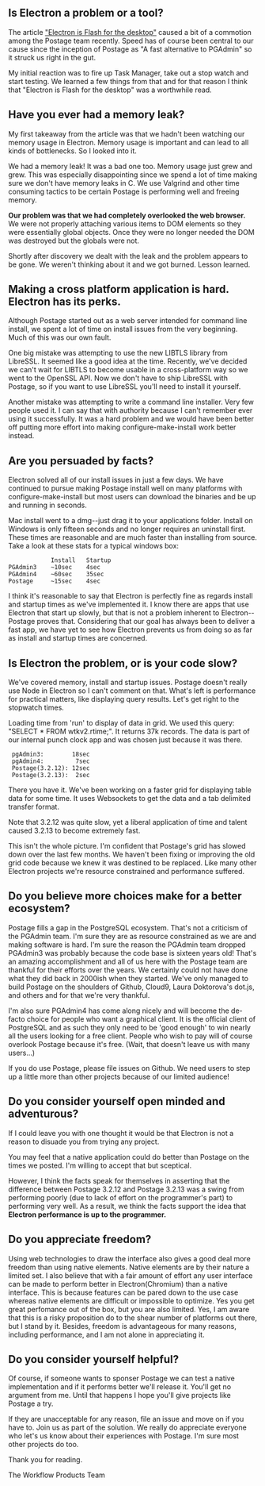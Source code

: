 ## Is Electron a problem or a tool?

The article ["Electron is Flash for the desktop"](https://josephg.com/blog/electron-is-flash-for-the-desktop/) caused a bit of a commotion among the Postage team recently. Speed has of course been central to our cause since the inception of Postage as "A fast alternative to PGAdmin" so it struck us right in the gut.

My initial reaction was to fire up Task Manager, take out a stop watch and start testing. We learned a few things from that and for that reason I think that "Electron is Flash for the desktop" was a worthwhile read.

## Have you ever had a memory leak? 

My first takeaway from the article was that we hadn't been watching our memory usage in Electron. Memory usage is important and can lead to all kinds of bottlenecks. So I looked into it. 

We had a memory leak! It was a bad one too. Memory usage just grew and grew. This was especially disappointing since we spend a lot of time making sure we don't have memory leaks in C. We use Valgrind and other time consuming tactics to be certain Postage is performing well and freeing memory. 

**Our problem was that we had completely overlooked the web browser.** We were not properly attaching various items to DOM elements so they were essentially global objects. Once they were no longer needed the DOM was destroyed but the globals were not. 

Shortly after discovery we dealt with the leak and the problem appears to be gone. We weren't thinking about it and we got burned. Lesson learned. 

## Making a cross platform application is hard. Electron has its perks.

Although Postage started out as a web server intended for command line install, we spent a lot of time on install issues from the very beginning. Much of this was our own fault.

One big mistake was attempting to use the new LIBTLS library from LibreSSL. It seemed like a good idea at the time. Recently, we've decided we can't wait for LIBTLS to become usable in a cross-platform way so we went to the OpenSSL API. Now we don't have to ship LibreSSL with Postage, so if you want to use LibreSSL you'll need to install it yourself. 

Another mistake was attempting to write a command line installer. Very few people used it. I can say that with authority because I can't remember ever using it successfully. It was a hard problem and we would have been better off putting more effort into making configure-make-install work better instead.

## Are you persuaded by facts? 

Electron solved all of our install issues in just a few days. We have continued to pursue making Postage install well on many platforms with configure-make-install but most users can download the binaries and be up and running in seconds. 

Mac install went to a dmg--just drag it to your applications folder. Install on Windows is only fifteen seconds and no longer requires an uninstall first. These times are reasonable and are much faster than installing from source. Take a look at these stats for a typical windows box:

```
            Install   Startup
PGAdmin3    ~10sec    4sec
PGAdmin4    ~60sec    35sec
Postage     ~15sec    4sec
```

I think it's reasonable to say that Electron is perfectly fine as regards install and startup times as we've implemented it. I know there are apps that use Electron that start up slowly, but that is not a problem inherent to Electron--Postage proves that. Considering that our goal has always been to deliver a fast app, we have yet to see how Electron prevents us from doing so as far as install and startup times are concerned.

## Is Electron the problem, or is your code slow?

We've covered memory, install and startup issues. Postage doesn't really use Node in Electron so I can't comment on that. What's left is performance for practical matters, like displaying query results. Let's get right to the stopwatch times.

Loading time from 'run' to display of data in grid. We used this query: "SELECT * FROM wtkv2.rtime;". It returns 37k records. The data is part of our internal punch clock app and was chosen just because it was there.

```
 pgAdmin3:        18sec
 pgAdmin4:         7sec
 Postage(3.2.12): 12sec
 Postage(3.2.13):  2sec
```

There you have it. We've been working on a faster grid for displaying table data for some time. It uses Websockets to get the data and a tab delimited transfer format. 

Note that 3.2.12 was quite slow, yet a liberal application of time and talent caused 3.2.13 to become extremely fast. 

This isn't the whole picture. I'm confident that Postage's grid has slowed down over the last few months. We haven't been fixing or improving the old grid code because we knew it was destined to be replaced. Like many other Electron projects we're resource constrained and performance suffered.

## Do you believe more choices make for a better ecosystem?

Postage fills a gap in the PostgreSQL ecosystem. That's not a criticism of the PGAdmin team. I'm sure they are as resource constrained as we are and making software is hard. I'm sure the reason the PGAdmin team dropped PGAdmin3 was probably because the code base is sixteen years old! That's an amazing accomplishment and all of us here with the Postage team are thankful for their efforts over the years. We certainly could not have done what they did back in 2000ish when they started. We've only managed to build Postage on the shoulders of Github, Cloud9, Laura Doktorova's dot.js, and others and for that we're very thankful.

I'm also sure PGAdmin4 has come along nicely and will become the de-facto choice for people who want a graphical client. It is the official client of PostgreSQL and as such they only need to be 'good enough' to win nearly all the users looking for a free client. People who wish to pay will of course overlook Postage because it's free. (Wait, that doesn't leave us with many users...)

If you do use Postage, please file issues on Github. We need users to step up a little more than other projects because of our limited audience!

## Do you consider yourself open minded and adventurous?

If I could leave you with one thought it would be that Electron is not a reason to disuade you from trying any project. 

You may feel that a native application could do better than Postage on the times we posted. I'm willing to accept that but sceptical. 

However, I think the facts speak for themselves in asserting that the difference between Postage 3.2.12 and Postage 3.2.13 was a swing from performing poorly (due to lack of effort on the programmer's part) to performing very well. As a result, we think the facts support the idea that **Electron performance is up to the programmer.**

## Do you appreciate freedom? 

Using web technologies to draw the interface also gives a good deal more freedom than using native elements. Native elements are by their nature a limited set. I also believe that with a fair amount of effort any user interface can be made to perform better in Electron(Chromium) than a native interface. This is because features can be pared down to the use case whereas native elements are difficult or impossible to optimize. Yes you get great perfomance out of the box, but you are also limited. Yes, I am aware that this is a risky proposition do to the shear number of platforms out there, but I stand by it. Besides, freedom is advantageous for many reasons, including performance, and I am not alone in appreciating it. 

## Do you consider yourself helpful?

Of course, if someone wants to sponser Postage we can test a native implementation and if it performs better we'll release it. You'll get no argument from me. Until that happens I hope you'll give projects like Postage a try. 

If they are unacceptable for any reason, file an issue and move on if you have to. Join us as part of the solution. We really do appreciate everyone who let's us know about their experiences with Postage. I'm sure most other projects do too.

Thank you for reading.

The Workflow Products Team


